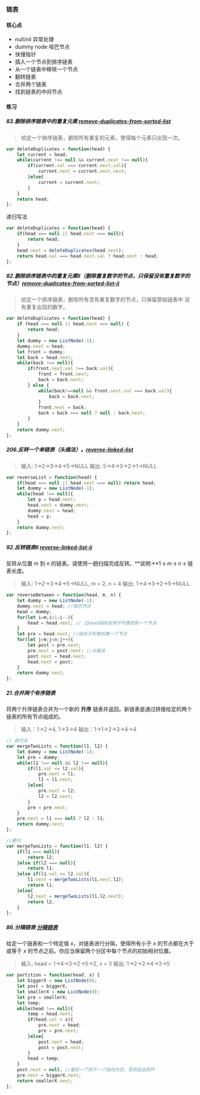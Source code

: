 ### 链表

#### 核心点

- null/nil 异常处理
- dummy node 哑巴节点
- 快慢指针
- 插入一个节点到排序链表
- 从一个链表中移除一个节点
- 翻转链表
- 合并两个链表
- 找到链表的中间节点

#### 练习

##### 83.删除排序链表中的重复元素 [remove-duplicates-from-sorted-list](https://leetcode-cn.com/problems/remove-duplicates-from-sorted-list/)

> 给定一个排序链表，删除所有重复的元素，使得每个元素只出现一次。

```js
var deleteDuplicates = function(head) {
    let current = head;
    while(current !== null && current.next !== null){
        if(current.val === current.next.val){
            current.next = current.next.next;
        }else{
            current = current.next;
        }
    }
    return head;
};
```

递归写法

```js
var deleteDuplicates = function(head) {
    if(head === null || head.next === null){
        return head;
    }
    head.next = deleteDuplicates(head.next);
    return head.val === head.next.val ? head.next : head;
};
```

##### 82.删除排序链表中的重复元素Ⅱ（删除重复数字的节点，只保留没有重复数字的节点）[remove-duplicates-from-sorted-list-ii](https://leetcode-cn.com/problems/remove-duplicates-from-sorted-list-ii/)

> 给定一个排序链表，删除所有含有重复数字的节点，只保留原始链表中  没有重复出现的数字。

```js
var deleteDuplicates = function(head) {
    if (head === null || head.next === null) {
        return head;
    }
    let dummy = new ListNode(-1);
    dummy.next = head;
    let front = dummy;
    let back = head.next;
    while(back !== null){
        if(front.next.val !== back.val){
            front = front.next;
            back = back.next;
        } else {
            while(back!==null && front.next.val === back.val){
                back = back.next;
            }
            front.next = back;
            back = back === null ? null : back.next;
        }    
    }
    return dummy.next;
};
```

##### 206.反转一个单链表（头插法）。[reverse-linked-list](https://leetcode-cn.com/problems/reverse-linked-list/)

> 输入: 1->2->3->4->5->NULL
> 输出: 5->4->3->2->1->NULL

```js
var reverseList = function(head) {
    if(head === null || head.next === null) return head;
    let dummy = new ListNode(-1);
    while(head !== null){
        let p = head.next;
        head.next = dummy.next;
        dummy.next = head;
        head = p;
    }
    return dummy.next;
};
```

##### 92.反转链表Ⅱ [reverse-linked-list-ii](https://leetcode-cn.com/problems/reverse-linked-list-ii/)

反转从位置 *m* 到 *n* 的链表。请使用一趟扫描完成反转。**说明:**1 ≤ *m* ≤ *n* ≤ 链表长度。

> 输入: 1->2->3->4->5->NULL, m = 2, n = 4
> 输出: 1->4->3->2->5->NULL

```js
var reverseBetween = function(head, m, n) {
    let dummy = new ListNode(-1);
    dummy.next = head; //哑巴节点
    head = dummy;
    for(let i=m;i>1;i--){
        head = head.next; // 让head指向反转子列表的前一个节点
    }
    let pre = head.next; //指向子列表的第一个节点
    for(let j=m;j<n;j++){
        let post = pre.next; 
        pre.next = post.next; //头插法
        post.next = head.next;
        head.next = post;
    }
    return dummy.next;
};
```

##### 21.合并两个有序链表 

将两个升序链表合并为一个新的 **升序** 链表并返回。新链表是通过拼接给定的两个链表的所有节点组成的。 

> 输入：1->2->4, 1->3->4
> 输出：1->1->2->3->4->4

```js
// 迭代法
var mergeTwoLists = function(l1, l2) {
    let dummy = new ListNode(-1);
    let pre = dummy;
    while(l1 !== null && l2 !== null){
        if(l1.val <= l2.val){
            pre.next = l1;
            l1 = l1.next;
        }else{
            pre.next = l2;
            l2 = l2.next;
        }
        pre = pre.next;
    }
    pre.next = l1 === null ? l2 : l1;
    return dummy.next;
};
```

```js
//递归
var mergeTwoLists = function(l1, l2) {
    if(l1 === null){
        return l2;
    }else if(l2 === null){
        return l1;
    }else if(l1.val <= l2.val){
        l1.next = mergeTwoLists(l1.next,l2);
        return l1;
    }else{
        l2.next = mergeTwoLists(l1,l2.next);
        return l2;
    }
};
```

##### 86.分隔链表 [分隔链表](https://leetcode-cn.com/problems/partition-list/) 

给定一个链表和一个特定值 *x*，对链表进行分隔，使得所有小于 *x* 的节点都在大于或等于 *x* 的节点之前。你应当保留两个分区中每个节点的初始相对位置。

> 输入: head = 1->4->3->2->5->2, x = 3
> 输出: 1->2->2->4->3->5

```js
var partition = function(head, x) {
    let biggerX = new ListNode(0);
    let post = biggerX;
    let smallerX = new ListNode(0);
    let pre = smallerX;
    let temp;
    while(head !== null){
        temp = head.next;
        if(head.val < x){
            pre.next = head;
            pre = pre.next;
        }else{
            post.next = head;
            post = post.next;
        }
        head = temp;
    }
    post.next = null; //最后一个的下一个指向为空，否则会出现环
    pre.next = biggerX.next;
    return smallerX.next;
};
```

